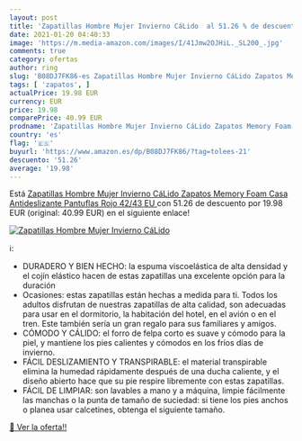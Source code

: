 ```yaml
---
layout: post
title: 'Zapatillas Hombre Mujer Invierno CáLido  al 51.26 % de descuento'
date: 2021-01-20 04:40:33
image: 'https://m.media-amazon.com/images/I/41Jmw2OJHiL._SL200_.jpg'
comments: true
category: ofertas
author: ring
slug: 'B08DJ7FK86-es Zapatillas Hombre Mujer Invierno CáLido Zapatos Memory...'
tags: [ 'zapatos', ]
actualPrice: 19.98 EUR
currency: EUR
price: 19.98
comparePrice: 40.99 EUR
prodname: 'Zapatillas Hombre Mujer Invierno CáLido Zapatos Memory Foam Casa Antideslizante Pantuflas  Rojo  42/43 EU '
country: 'es'
flag: '🇪🇸'
buyurl: 'https://www.amazon.es/dp/B08DJ7FK86/?tag=tolees-21'
descuento: '51.26'
average: '19.98'
---
```


Está [Zapatillas Hombre Mujer Invierno CáLido Zapatos Memory Foam Casa Antideslizante Pantuflas  Rojo  42/43 EU ](https://www.amazon.es/dp/B08DJ7FK86/?tag=tolees-21) con 51.26 de descuento por 19.98 EUR (original: 40.99 EUR) en el siguiente enlace!

[![Zapatillas Hombre Mujer Invierno CáLido ](https://m.media-amazon.com/images/I/41Jmw2OJHiL._SL200_.jpg)](https://www.amazon.es/dp/B08DJ7FK86/?tag=tolees-21)

ℹ️:

- DURADERO Y BIEN HECHO: la espuma viscoelástica de alta densidad y el cojín elástico hacen de estas zapatillas una excelente opción para la duración
- Ocasiones: estas zapatillas están hechas a medida para ti. Todos los adultos disfrutan de nuestras zapatillas de alta calidad, son adecuadas para usar en el dormitorio, la habitación del hotel, en el avión o en el tren. Este también sería un gran regalo para sus familiares y amigos.
- CÓMODO Y CÁLIDO: el forro de felpa corto es suave y cómodo para la piel, y mantiene los pies calientes y cómodos en los fríos días de invierno.
- FÁCIL DESLIZAMIENTO Y TRANSPIRABLE: el material transpirable elimina la humedad rápidamente después de una ducha caliente, y el diseño abierto hace que su pie respire libremente con estas zapatillas.
- FÁCIL DE LIMPIAR: son lavables a mano y a máquina, limpie fácilmente las manchas o la punta de tamaño de suciedad: si tiene los pies anchos o planea usar calcetines, obtenga el siguiente tamaño.

[🛒 Ver la oferta!!](https://www.amazon.es/dp/B08DJ7FK86/?tag=tolees-21)
